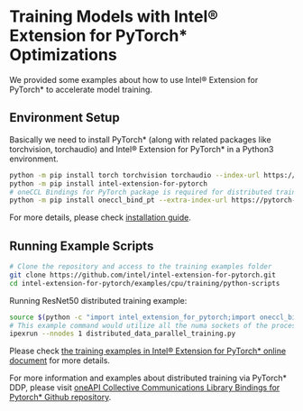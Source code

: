 ﻿# Training Models with Intel® Extension for PyTorch\* Optimizations

We provided some examples about how to use Intel® Extension for PyTorch\* to accelerate model training.

## Environment Setup

Basically we need to install PyTorch\* (along with related packages like torchvision, torchaudio) and Intel® Extension for PyTorch\* in a Python3 environment.

```bash
python -m pip install torch torchvision torchaudio --index-url https://download.pytorch.org/whl/cpu
python -m pip install intel-extension-for-pytorch
# oneCCL Bindings for PyTorch package is required for distributed training
python -m pip install oneccl_bind_pt --extra-index-url https://pytorch-extension.intel.com/release-whl/stable/cpu/us/
```

For more details, please check [installation guide](https://intel.github.io/intel-extension-for-pytorch/index.html#installation).

## Running Example Scripts

```bash
# Clone the repository and access to the training examples folder
git clone https://github.com/intel/intel-extension-for-pytorch.git
cd intel-extension-for-pytorch/examples/cpu/training/python-scripts
```

Running ResNet50 distributed training example:

```bash
source $(python -c "import intel_extension_for_pytorch;import oneccl_bindings_for_pytorch as torch_ccl;print(torch_ccl.cwd)")/env/setvars.sh
# This example command would utilize all the numa sockets of the processor, taking each socket as a rank.
ipexrun --nnodes 1 distributed_data_parallel_training.py
```

Please check [the training examples in Intel® Extension for PyTorch\* online document](https://intel.github.io/intel-extension-for-pytorch/cpu/latest/tutorials/examples.html#training) for more details.

For more information and examples about distributed training via PyTorch\* DDP,
please visit [oneAPI Collective Communications Library Bindings for Pytorch\* Github repository](https://github.com/intel/torch-ccl).